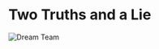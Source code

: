 Two Truths and a Lie
=============================

![Dream Team](http://americaswhiteboy.com/wp-content/uploads/2012/06/Dream+Team1.jpg)
